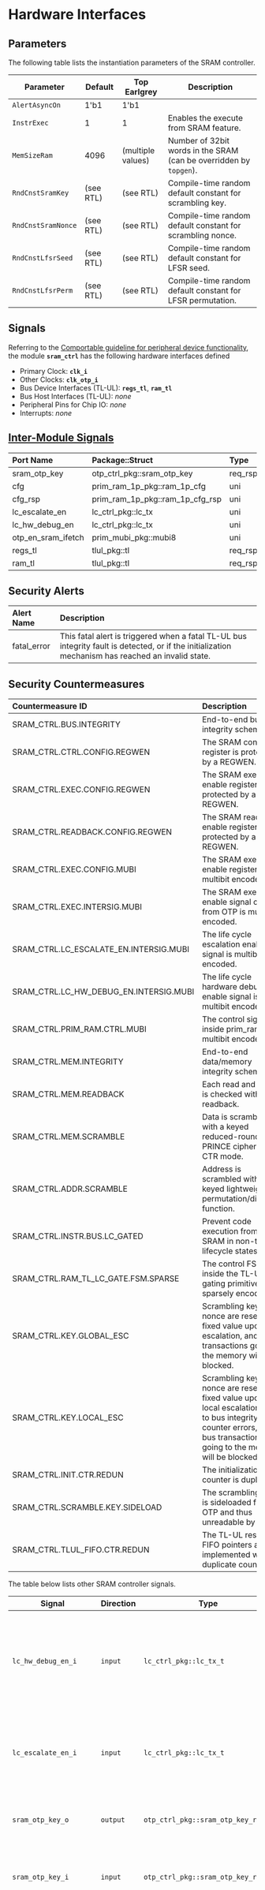 # Hardware Interfaces

## Parameters

The following table lists the instantiation parameters of the SRAM controller.

Parameter                   | Default               | Top Earlgrey      | Description
----------------------------|-----------------------|-------------------|---------------
`AlertAsyncOn`              | 1'b1                  | 1'b1              |
`InstrExec`                 | 1                     | 1                 | Enables the execute from SRAM feature.
`MemSizeRam`                | 4096                  | (multiple values) | Number of 32bit words in the SRAM (can be overridden by `topgen`).
`RndCnstSramKey`            | (see RTL)             | (see RTL)         | Compile-time random default constant for scrambling key.
`RndCnstSramNonce`          | (see RTL)             | (see RTL)         | Compile-time random default constant for scrambling nonce.
`RndCnstLfsrSeed`           | (see RTL)             | (see RTL)         | Compile-time random default constant for LFSR seed.
`RndCnstLfsrPerm`           | (see RTL)             | (see RTL)         | Compile-time random default constant for LFSR permutation.

## Signals

<!-- BEGIN CMDGEN util/regtool.py --interfaces ./hw/ip/sram_ctrl/data/sram_ctrl.hjson -->
Referring to the [Comportable guideline for peripheral device functionality](https://opentitan.org/book/doc/contributing/hw/comportability), the module **`sram_ctrl`** has the following hardware interfaces defined
- Primary Clock: **`clk_i`**
- Other Clocks: **`clk_otp_i`**
- Bus Device Interfaces (TL-UL): **`regs_tl`**, **`ram_tl`**
- Bus Host Interfaces (TL-UL): *none*
- Peripheral Pins for Chip IO: *none*
- Interrupts: *none*

## [Inter-Module Signals](https://opentitan.org/book/doc/contributing/hw/comportability/index.html#inter-signal-handling)

| Port Name          | Package::Struct                 | Type    | Act   | Width      | Description   |
|:-------------------|:--------------------------------|:--------|:------|:-----------|:--------------|
| sram_otp_key       | otp_ctrl_pkg::sram_otp_key      | req_rsp | req   | 1          |               |
| cfg                | prim_ram_1p_pkg::ram_1p_cfg     | uni     | rcv   | NumRamInst |               |
| cfg_rsp            | prim_ram_1p_pkg::ram_1p_cfg_rsp | uni     | req   | NumRamInst |               |
| lc_escalate_en     | lc_ctrl_pkg::lc_tx              | uni     | rcv   | 1          |               |
| lc_hw_debug_en     | lc_ctrl_pkg::lc_tx              | uni     | rcv   | 1          |               |
| otp_en_sram_ifetch | prim_mubi_pkg::mubi8            | uni     | rcv   | 1          |               |
| regs_tl            | tlul_pkg::tl                    | req_rsp | rsp   | 1          |               |
| ram_tl             | tlul_pkg::tl                    | req_rsp | rsp   | 1          |               |

## Security Alerts

| Alert Name   | Description                                                                                                                                        |
|:-------------|:---------------------------------------------------------------------------------------------------------------------------------------------------|
| fatal_error  | This fatal alert is triggered when a fatal TL-UL bus integrity fault is detected, or if the initialization mechanism has reached an invalid state. |

## Security Countermeasures

| Countermeasure ID                      | Description                                                                                                                                                                 |
|:---------------------------------------|:----------------------------------------------------------------------------------------------------------------------------------------------------------------------------|
| SRAM_CTRL.BUS.INTEGRITY                | End-to-end bus integrity scheme.                                                                                                                                            |
| SRAM_CTRL.CTRL.CONFIG.REGWEN           | The SRAM control register is protected by a REGWEN.                                                                                                                         |
| SRAM_CTRL.EXEC.CONFIG.REGWEN           | The SRAM execution enable register is protected by a REGWEN.                                                                                                                |
| SRAM_CTRL.READBACK.CONFIG.REGWEN       | The SRAM readback enable register is protected by a REGWEN.                                                                                                                 |
| SRAM_CTRL.EXEC.CONFIG.MUBI             | The SRAM execution enable register is multibit encoded.                                                                                                                     |
| SRAM_CTRL.EXEC.INTERSIG.MUBI           | The SRAM execution enable signal coming from OTP is multibit encoded.                                                                                                       |
| SRAM_CTRL.LC_ESCALATE_EN.INTERSIG.MUBI | The life cycle escalation enable signal is multibit encoded.                                                                                                                |
| SRAM_CTRL.LC_HW_DEBUG_EN.INTERSIG.MUBI | The life cycle hardware debug enable signal is multibit encoded.                                                                                                            |
| SRAM_CTRL.PRIM_RAM.CTRL.MUBI           | The control signals inside prim_ram are multibit encoded.                                                                                                                   |
| SRAM_CTRL.MEM.INTEGRITY                | End-to-end data/memory integrity scheme.                                                                                                                                    |
| SRAM_CTRL.MEM.READBACK                 | Each read and write is checked with a readback.                                                                                                                             |
| SRAM_CTRL.MEM.SCRAMBLE                 | Data is scrambled with a keyed reduced-round PRINCE cipher in CTR mode.                                                                                                     |
| SRAM_CTRL.ADDR.SCRAMBLE                | Address is scrambled with a keyed lightweight permutation/diffusion function.                                                                                               |
| SRAM_CTRL.INSTR.BUS.LC_GATED           | Prevent code execution from SRAM in non-test lifecycle states.                                                                                                              |
| SRAM_CTRL.RAM_TL_LC_GATE.FSM.SPARSE    | The control FSM inside the TL-UL gating primitive is sparsely encoded.                                                                                                      |
| SRAM_CTRL.KEY.GLOBAL_ESC               | Scrambling key and nonce are reset to a fixed value upon escalation, and bus transactions going to the memory will be blocked.                                              |
| SRAM_CTRL.KEY.LOCAL_ESC                | Scrambling key and nonce are reset to a fixed value upon local escalation due to bus integrity or counter errors, and bus transactions going to the memory will be blocked. |
| SRAM_CTRL.INIT.CTR.REDUN               | The initialization counter is duplicated.                                                                                                                                   |
| SRAM_CTRL.SCRAMBLE.KEY.SIDELOAD        | The scrambling key is sideloaded from OTP and thus unreadable by SW.                                                                                                        |
| SRAM_CTRL.TLUL_FIFO.CTR.REDUN          | The TL-UL response FIFO pointers are implemented with duplicate counters.                                                                                                   |


<!-- END CMDGEN -->

The table below lists other SRAM controller signals.

Signal                     | Direction        | Type                               | Description
---------------------------|------------------|------------------------------------|---------------
`lc_hw_debug_en_i`         | `input`          | `lc_ctrl_pkg::lc_tx_t`             | Multibit life cycle hardware debug enable signal coming from life cycle controller, asserted when the hardware debug mechanisms are enabled in the system.
`lc_escalate_en_i`         | `input`          | `lc_ctrl_pkg::lc_tx_t`             | Multibit life cycle escalation enable signal coming from life cycle controller, asserted if an escalation has occurred.
`sram_otp_key_o`           | `output`         | `otp_ctrl_pkg::sram_otp_key_req_t` | Key derivation request going to the key derivation interface of the OTP controller.
`sram_otp_key_i`           | `input`          | `otp_ctrl_pkg::sram_otp_key_rsp_t` | Ephemeral scrambling key coming back from the key derivation interface of the OTP controller.
`otp_en_sram_ifetch_i`     | `input`          | `otp_ctrl_pkg::mubi8_t`            | Multibit value coming from the OTP HW_CFG partition EN_SRAM_IFETCH, set to kMuBi8True in order to enable the [`EXEC`](../data/sram_ctrl.hjson#exec) CSR. For example, see earlgrey's [OTP Field Descriptions](../../../top_earlgrey/ip_autogen/otp_ctrl/doc/programmers_guide.md#otp-field-descriptions))
`cfg_i`                    | `input`          | `logic [CfgWidth-1:0]`             | Attributes for physical memory macro.

### Interfaces to OTP and the SRAM Scrambling Primitive

The interface to the key derivation interface inside the OTP controller follows a simple req / ack protocol, where the SRAM controller first requests an updated ephemeral key by asserting the `sram_otp_key_i.req`.
The OTP controller then fetches entropy from CSRNG and derives an ephemeral key using the SRAM_DATA_KEY_SEED and the PRESENT scrambling data path as described in the earlgrey's [OTP controller spec](../../../top_earlgrey/ip_autogen/otp_ctrl/README.md#scrambling-datapath) for example.
Finally, the OTP controller returns a fresh ephemeral key via the response channels (`sram_otp_key_o[*]`, `otbn_otp_key_o`), which complete the req / ack handshake.
The key and nonce are made available to the scrambling primitive in the subsequent cycle.
The wave diagram below illustrates this process.

```wavejson
{signal: [
  {name: 'clk_otp_i',                 wave: 'p...........'},
  {name: 'sram_otp_key_o.req',        wave: '0.|1.|..0|..'},
  {name: 'sram_otp_key_i.ack',        wave: '0.|..|.10|..'},
  {name: 'sram_otp_key_i.nonce',      wave: '0.|..|.30|..'},
  {name: 'sram_otp_key_i.key',        wave: '0.|..|.30|..'},
  {name: 'sram_otp_key_i.seed_valid', wave: '0.|..|.10|..'},
  {},
  {name: 'clk_i',                     wave: 'p...........'},
  {name: 'key_valid_q',               wave: '10|..|...|1.'},
  {name: 'key_q',                     wave: '4.|..|...|3.'},
  {name: 'nonce_q',                   wave: '4.|..|...|3.'},
  {name: 'key_seed_valid_q',          wave: '4.|..|...|3.'},
]}
```

If the key seeds have not yet been provisioned in OTP, the keys are derived from all-zero constants, and the `*.seed_valid` signal will be set to 0 in the response.
It should be noted that this mechanism requires the CSRNG and entropy distribution network to be operational, and a key derivation request will block if they are not.

Note that the req/ack protocol runs on `clk_otp_i`.
The SRAM controller synchronizes the data over via a req/ack handshake primitive `prim_sync_reqack.sv` primitive as shown below.

![OTP Key Req Ack](../../../top_earlgrey/ip_autogen/otp_ctrl/doc/otp_ctrl_key_req_ack.svg)

Note that the key and nonce output signals on the OTP controller side are guaranteed to remain stable for at least 62 OTP clock cycles after the `ack` signal is pulsed high, because the derivation of a 64bit half-key takes at least two passes through the 31-cycle PRESENT primitive.
Hence, if the SRAM controller clock `clk_i` is faster or in the same order of magnitude as `clk_otp_i`, the data can be directly sampled upon assertion of `src_ack_o`.
If the SRAM controller runs on a significantly slower clock than OTP, an additional register (as indicated with dashed grey lines in the figure) has to be added.

### Global and Local Escalation

If `lc_escalate_en_i` is set to any different value than `lc_ctrl_pkg::Off`, the current scrambling keys are discarded and reset to `RndCnstSramKey` and `RndCnstSramNonce` in the subsequent cycle.
Any subsequent memory request to `prim_ram_1p_scr` will then be blocked as well.
This mechanism is part of the [life cycle](../../lc_ctrl/README.md) state scrapping and secret wiping countermeasure triggered by the alert handler (global escalation).

Note that if any local bus integrity or counter errors are detected, the SRAM controller will locally escalate without assertion of `lc_escalate_en_i`.
The behavior of local escalation is identical to global escalation via `lc_escalate_en_i`.
